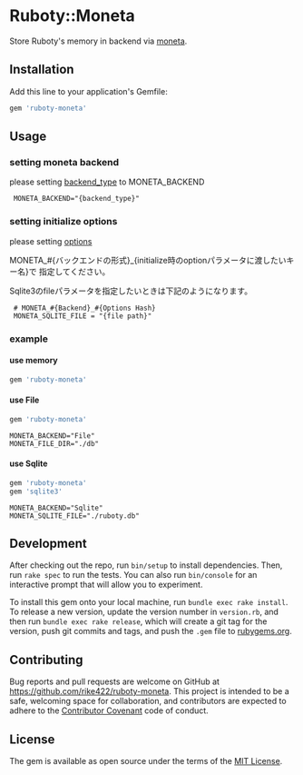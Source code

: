 # Ruboty::Moneta

Store Ruboty's memory in backend via [moneta](https://github.com/minad/moneta).


## Installation

Add this line to your application's Gemfile:

```ruby
gem 'ruboty-moneta'
```

## Usage

### setting moneta backend

please setting [backend_type](https://github.com/minad/moneta#supported-backends) to MONETA_BACKEND


```shell
 MONETA_BACKEND="{backend_type}"
```

### setting initialize options

please setting [options](http://www.rubydoc.info/gems/moneta/Moneta/Adapters)

MONETA_#{バックエンドの形式}_{initialize時のoptionパラメータに渡したいキー名}で
指定してください。

Sqlite3のfileパラメータを指定したいときは下記のようになります。

```shell
 # MONETA_#{Backend}_#{Options Hash}
 MONETA_SQLITE_FILE = "{file path}"
```

### example

#### use memory

```ruby
gem 'ruboty-moneta'
```

#### use File

```ruby
gem 'ruboty-moneta'
```

```shell
MONETA_BACKEND="File"
MONETA_FILE_DIR="./db"
```

#### use Sqlite

```ruby
gem 'ruboty-moneta'
gem 'sqlite3'
```

```shell
MONETA_BACKEND="Sqlite"
MONETA_SQLITE_FILE="./ruboty.db"
```

## Development

After checking out the repo, run `bin/setup` to install dependencies. Then, run `rake spec` to run the tests. You can also run `bin/console` for an interactive prompt that will allow you to experiment.

To install this gem onto your local machine, run `bundle exec rake install`. To release a new version, update the version number in `version.rb`, and then run `bundle exec rake release`, which will create a git tag for the version, push git commits and tags, and push the `.gem` file to [rubygems.org](https://rubygems.org).

## Contributing

Bug reports and pull requests are welcome on GitHub at https://github.com/rike422/ruboty-moneta. This project is intended to be a safe, welcoming space for collaboration, and contributors are expected to adhere to the [Contributor Covenant](contributor-covenant.org) code of conduct.


## License

The gem is available as open source under the terms of the [MIT License](http://opensource.org/licenses/MIT).
